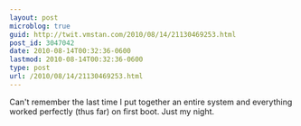 ```yaml
---
layout: post
microblog: true
guid: http://twit.vmstan.com/2010/08/14/21130469253.html
post_id: 3047042
date: 2010-08-14T00:32:36-0600
lastmod: 2010-08-14T00:32:36-0600
type: post
url: /2010/08/14/21130469253.html
---
```

Can't remember the last time I put together an entire system and everything worked perfectly (thus far) on first boot. Just my night.
